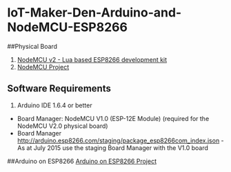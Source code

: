 # IoT-Maker-Den-Arduino-and-NodeMCU-ESP8266

##Physical Board

1. [NodeMCU v2 - Lua based ESP8266 development kit](http://tronixlabs.com/wireless/esp8266/nodemcu-v2-lua-based-esp8266-development-kit)
2. [NodeMCU Project](http://www.nodemcu.com/index_en.html)
    
## Software Requirements
1. Arduino IDE 1.6.4 or better
  * Board Manager: NodeMCU V1.0 (ESP-12E Module) (required for the NodeMCU V2.0 physical board)
  * Board Manager http://arduino.esp8266.com/staging/package_esp8266com_index.json - As at July 2015 use the staging Board Manager with the V1.0 board

##Arduino on ESP8266
[Arduino on ESP8266 Project](https://github.com/esp8266/Arduino)
